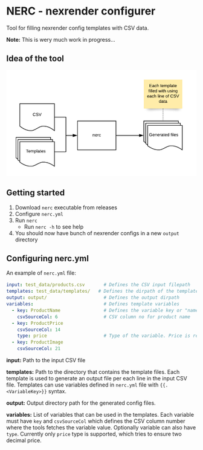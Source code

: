 # NERC - nexrender configurer

Tool for filling nexrender config templates with CSV data.

**Note:** This is wery much work in progress...

## Idea of the tool

![nerc_idea](nerc_idea.png)

## Getting started

1. Download `nerc` executable from releases
2. Configure `nerc.yml`
3. Run `nerc`
    - Run `nerc -h` to see help
4. You should now have bunch of nexrender configs in a new `output` directory

## Configuring nerc.yml

An example of `nerc.yml` file:
```yaml
input: test_data/products.csv       # Defines the CSV input filepath
templates: test_data/templates/   # Defines the dirpath of the template files
output: output/                     # Defines the output dirpath
variables:                          # Defines template variables
  - key: ProductName                # Defines the variable key or "name"
    csvSourceCol: 6                 # CSV column no for product name
  - key: ProductPrice               
    csvSourceCol: 14
    type: price                     # Type of the variable. Price is rendered with two decimals.
  - key: ProductImage
    csvSourceCol: 21
```
**input:** Path to the input CSV file

**templates:** Path to the directory that contains the template files. Each template is used to generate
an output file per each line in the input CSV file. Templates can use variables defined in `nerc.yml` file
with `{{.<VariableKey>}}` syntax.

**output:** Output directory path for the generated config files.

**variables:** List of variables that can be used in the templates. Each variable must have `key` and `csvSourceCol`
which defines the CSV column number where the tools fetches the variable value. Optionally variable can also have
`type`. Currently only `price` type is supported, which tries to ensure two decimal price.

